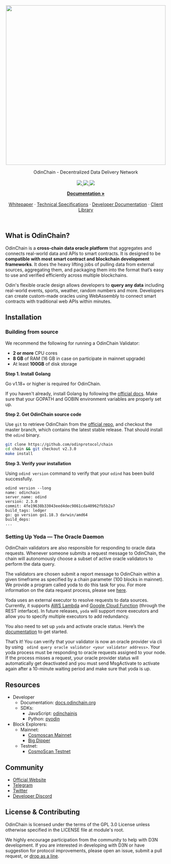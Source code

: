 <p>&nbsp;</p>
<p align="center">

<img src="odinprotocol_logo.svg" width=500>

</p>

<p align="center">
OdinChain - Decentralized Data Delivery Network<br/><br/>

<a href="https://pkg.go.dev/badge/github.com/odinprotocol/chain">
    <img src="https://pkg.go.dev/badge/github.com/odinprotocol/chain">
</a>
<a href="https://goreportcard.com/badge/github.com/odinprotocol/chain">
    <img src="https://goreportcard.com/badge/github.com/odinprotocol/chain">
</a>
<a href="https://github.com/odinprotocol/chain/workflows/Tests/badge.svg">
    <img src="https://github.com/odinprotocol/chain/workflows/Tests/badge.svg">
</a>

<p align="center">
  <a href="https://docs.odinchain.org/"><strong>Documentation »</strong></a>
  <br />
  <br/>
  <a href="http://docs.odinchain.org/whitepaper/introduction.html">Whitepaper</a>
  ·
  <a href="http://docs.odinchain.org/technical-specifications/obi.html">Technical Specifications</a>
  ·
  <a href="http://docs.odinchain.org/using-any-datasets/">Developer Documentation</a>
  ·
  <a href="http://docs.odinchain.org/client-library/data.html">Client Library</a>
</p>

<br/>

## What is OdinChain?

OdinChain is a **cross-chain data oracle platform** that aggregates and connects real-world data and APIs to smart contracts. It is designed to be **compatible with most smart contract and blockchain development frameworks**. It does the heavy lifting jobs of pulling data from external sources, aggregating them, and packaging them into the format that’s easy to use and verified efficiently across multiple blockchains.

Odin's flexible oracle design allows developers to **query any data** including real-world events, sports, weather, random numbers and more. Developers can create custom-made oracles using WebAssembly to connect smart contracts with traditional web APIs within minutes.

## Installation

### Building from source

We recommend the following for running a OdinChain Validator:

- **2 or more** CPU cores
- **8 GB** of RAM (16 GB in case on participate in mainnet upgrade)
- At least **100GB** of disk storage

**Step 1. Install Golang**

Go v1.18+ or higher is required for OdinChain.

If you haven't already, install Golang by following the [official docs](https://golang.org/doc/install). Make sure that your GOPATH and GOBIN environment variables are properly set up.

**Step 2. Get OdinChain source code**

Use `git` to retrieve OdinChain from the [official repo](https://github.com/odinprotocol/chain), and checkout the master branch, which contains the latest stable release. That should install the `odind` binary.

```bash
git clone https://github.com/odinprotocol/chain
cd chain && git checkout v2.3.0
make install
```

**Step 3. Verify your installation**

Using `odind version` command to verify that your `odind` has been build successfully.

```
odind version --long
name: odinchain
server_name: odind
version: 2.3.0
commit: 4fe19638b33043eed4dec9861cda40962fb5b2a7
build_tags: ledger
go: go version go1.18.3 darwin/amd64
build_deps:
...
```

### Setting Up Yoda — The Oracle Daemon

OdinChain validators are also responsible for responding to oracle data requests. Whenever someone submits a request message to OdinChain, the chain will autonomously choose a subset of active oracle validators to perform the data query.

The validators are chosen submit a report message to OdinChain within a given timeframe as specified by a chain parameter (100 blocks in mainnet). We provide a program called yoda to do this task for you. For more information on the data request process, please see [here](https://docs.odinchain.org/whitepaper/system-overview.html#oracle-data-request).

Yoda uses an external executor to resolve requests to data sources. Currently, it supports [AWS Lambda](https://aws.amazon.com/lambda/) and [Google Cloud Function](https://cloud.google.com/functions) (through the REST interface). In future releases, `yoda` will support more executors and allow you to specify multiple executors to add redundancy.

You also need to set up `yoda` and activate oracle status. Here’s the [documentation](https://github.com/odinprotocol/odinchain/wiki/Instruction-for-apply-to-be-an-oracle-validator-on-Guanyu-mainnet) to get started.

That’s it! You can verify that your validator is now an oracle provider via cli by using ` odind query oracle validator <your validator address>`. Your yoda process must be responding to oracle requests assigned to your node. If the process misses a request, your oracle provider status will automatically get deactivated and you must send MsgActivate to activate again after a 10-minute waiting period and make sure that yoda is up.

## Resources

- Developer
  - Documentation: [docs.odinchain.org](https://docs.odinchain.org)
  - SDKs:
    - JavaScript: [odinchainjs](https://www.npmjs.com/package/@odinprotocol/odinchain.js)
    - Python: [pyodin](https://pypi.org/project/pyodin/)
- Block Explorers:
  - Mainnet:
    - [Cosmoscan Mainnet](https://cosmoscan.io)
    - [Big Dipper](https://odin.bigdipper.live/)
  - Testnet:
    - [CosmoScan Testnet](https://laozi-testnet2.cosmoscan.io)

## Community

- [Official Website](https://odinprotocol.com)
- [Telegram](https://100.odin/tg)
- [Twitter](https://twitter.com/odinprotocol)
- [Developer Discord](https://100x.odin/discord)

## License & Contributing

OdinChain is licensed under the terms of the GPL 3.0 License unless otherwise specified in the LICENSE file at module's root.

We highly encourage participation from the community to help with D3N development. If you are interested in developing with D3N or have suggestion for protocol improvements, please open an issue, submit a pull request, or [drop as a line].

[drop as a line]: mailto:connect@odinprotocol.com
